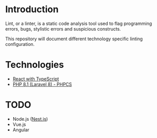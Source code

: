 # Introduction
Lint, or a linter, is a static code analysis tool used to flag programming errors, bugs, stylistic errors and suspicious constructs.

This repository will document different technology specific linting configuration.

# Technologies

- [React with TypeScript](react-typescript-eslint.md)
- [PHP 8.1 (Laravel 8) - PHPCS](php-laravel-phpcs.md)

# TODO
- Node.js ([Nest.js](https://github.com/nestjs/nest))
- Vue.js
- Angular
